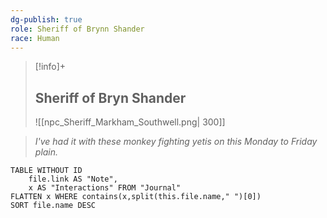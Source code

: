 ```yaml
---
dg-publish: true
role: Sheriff of Brynn Shander
race: Human
---
```


> [!info]+
> ## Sheriff of Bryn Shander
> ![[npc_Sheriff_Markham_Southwell.png| 300]]

> *I've had it with these monkey fighting yetis on this Monday to Friday plain.*

```dataview
TABLE WITHOUT ID
	file.link AS "Note", 
	x AS "Interactions" FROM "Journal"
FLATTEN x WHERE contains(x,split(this.file.name," ")[0])
SORT file.name DESC
```
